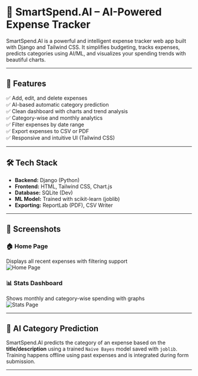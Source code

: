 # 💸 SmartSpend.AI – AI-Powered Expense Tracker

SmartSpend.AI is a powerful and intelligent expense tracker web app built with Django and Tailwind CSS. It simplifies budgeting, tracks expenses, predicts categories using AI/ML, and visualizes your spending trends with beautiful charts.

---

## 🚀 Features

✅ Add, edit, and delete expenses  
✅ AI-based automatic category prediction  
✅ Clean dashboard with charts and trend analysis  
✅ Category-wise and monthly analytics  
✅ Filter expenses by date range  
✅ Export expenses to CSV or PDF  
✅ Responsive and intuitive UI (Tailwind CSS)

---

## 🛠 Tech Stack

- **Backend:** Django (Python)
- **Frontend:** HTML, Tailwind CSS, Chart.js
- **Database:** SQLite (Dev)
- **ML Model:** Trained with scikit-learn (joblib)
- **Exporting:** ReportLab (PDF), CSV Writer

---

## 📸 Screenshots

### 🏠 Home Page
Displays all recent expenses with filtering support  
![Home Page](screenshots/home.png)

### 📊 Stats Dashboard
Shows monthly and category-wise spending with graphs  
![Stats Page](screenshots/stats.png)

---

## 🧠 AI Category Prediction

SmartSpend.AI predicts the category of an expense based on the **title/description** using a trained `Naive Bayes` model saved with `joblib`.  
Training happens offline using past expenses and is integrated during form submission.

---


